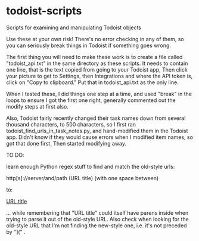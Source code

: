 # todoist-scripts
Scripts for examining and manipulating Todoist objects

Use these at your own risk! There's no error checking in any of them, so you can seriously break things in Todoist if something goes wrong.

The first thing you will need to make these work is to create a file
called "todoist_api.txt" in the same directory as these scripts. It needs to contain one line, that is the text copied from going to your Todoist app, Then click your picture to get to Settings, then Integrations and where the API token is, click on "Copy to clipboard." Put that in todoist_api.txt as the only line.

When I tested these, I did things one step at a time, and used "break" in the loops to ensure I got the first one right, generally commented out the modify steps at first also.

Also, Todoist fairly recently changed their task names down from several thousand characters, to 500 characters, so I first ran todoist_find_urls_in_task_notes.py, and hand-modified them in the Todoist app. Didn't know if they would cause errors when I modified item names, so got that done first. Then started modifying away.

TO DO: 

learn enough Python regex stuff to find and match the old-style urls:

http[s]://server/and/path (URL title) (with one space between)

to:

[URL title](http[s]://server/and/path)

... while remembering that "URL title" could itself have parens inside when trying to parse it out of the old-style URL. Also check when looking for the old-style URL that I'm not finding the new-style one, i.e. it's not preceded by "](" .

